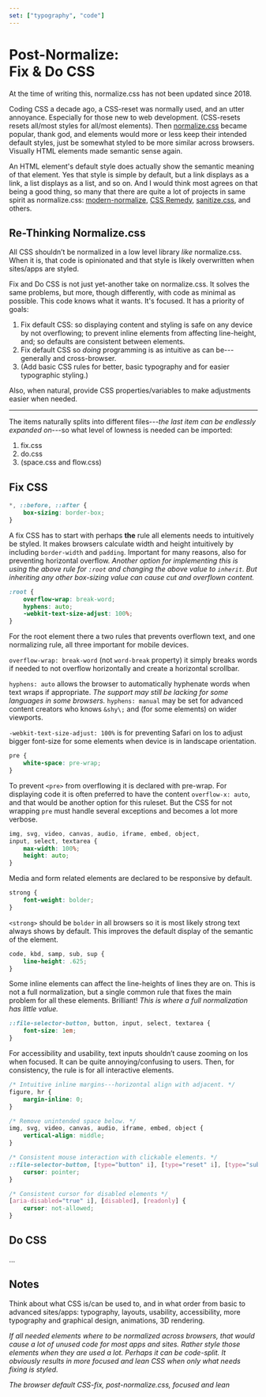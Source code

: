 ```yaml
---
set: ["typography", "code"]
---
```


# Post-Normalize:<br aria-hidden="true">Fix & Do CSS

<aside>

At the time of writing this, normalize.css has not been updated since 2018.

</aside>

Coding CSS a decade ago, a CSS-reset was normally used, and an utter annoyance. Especially for those new to web development. (CSS-resets resets all/most styles for all/most elements). Then [normalize.css][nc] became popular, thank god, and elements would more or less keep their intended default styles, just be somewhat styled to be more similar across browsers. Visually HTML elements made semantic sense again.

An HTML element's default style does actually show the semantic meaning of that element. Yes that style is simple by default, but a link displays as a link, a list displays as a list, and so on. And I would think most agrees on that being a good thing, so many that there are quite a lot of projects in same spirit as normalize.css: [modern-normalize][mn], [CSS Remedy][cr], [sanitize.css][sc], and others.

## Re-Thinking Normalize.css

All CSS shouldn’t be normalized in a low level library *like* normalize.css. When it is, that code is opinionated and that style is likely overwritten when sites/apps are styled.

Fix and Do CSS is not just yet-another take on normalize.css. It solves the same problems, but more, though differently, with code as minimal as possible. This code knows what it wants. It's focused. It has a priority of goals:

1. Fix default CSS: so displaying content and styling is safe on any device by not overflowing; to prevent inline elements from affecting line-height, and; so defaults are consistent between elements.
2. Fix default CSS so *doing* programming is as intuitive as can be---generally and cross-browser.
3. (Add basic CSS rules for better, basic typography and for easier typographic styling.)

Also, when natural, provide CSS properties/variables to make adjustments easier when needed.

---

The items naturally splits into different files---*the last item can be endlessly expanded on*---so what level of lowness is needed can be imported:

1. fix.css
2. do.css
3. (space.css and flow.css)

## Fix CSS

```css
*, ::before, ::after {
	box-sizing: border-box;
}
```

A fix CSS has to start with perhaps **the** rule all elements needs to intuitively be styled. It makes browsers calculate width and height intuitively by including `border-width` and `padding`. Important for many reasons, also for preventing horizontal overflow. *Another option for implementing this is using the above rule for `:root` and changing the above value to `inherit`. But inheriting any other box-sizing value can cause cut and overflown content.*

```css
:root {
	overflow-wrap: break-word;
	hyphens: auto;
	-webkit-text-size-adjust: 100%;
}
```

For the root element there a two rules that prevents overflown text, and one normalizing rule, all three important for mobile devices.

`overflow-wrap: break-word` (not  `word-break` property) it simply breaks words if needed to not overflow horizontally and create a horizontal scrollbar.

`hyphens: auto` allows the browser to automatically hyphenate words when text wraps if appropriate. *The support may still be lacking for some languages in some browsers.* `hyphens: manual` may be set for advanced content creators who knows `&shy\;` and (for some elements) on wider viewports.

`-webkit-text-size-adjust: 100%` is for preventing Safari on Ios to adjust bigger font-size for some elements when device is in landscape orientation.

```css
pre {
	white-space: pre-wrap;
}
```

To prevent `<pre>` from overflowing it is declared with pre-wrap. For displaying code it is often preferred to have the content `overflow-x: auto`, and that would be another option for this ruleset. But the CSS for not wrapping `pre` must handle several exceptions and becomes a lot more verbose.

```css
img, svg, video, canvas, audio, iframe, embed, object,
input, select, textarea {
	max-width: 100%;
	height: auto;
}
```

Media and form related elements are declared to be responsive by default.

```css
strong {
	font-weight: bolder;
}
```

`<strong>`  should be `bolder` in all browsers so it is most likely strong text always shows by default. This improves the default display of the semantic of the element.

```css
code, kbd, samp, sub, sup {
	line-height: .625;
}
```

Some inline elements can affect the line-heights of lines they are on. This is not a full normalization, but a single common rule that fixes the main problem for all these elements. Brilliant! *This is where a full normalization has little value.*

```css
::file-selector-button, button, input, select, textarea {
	font-size: 1em;
}
```

For accessibility and usability, text inputs shouldn’t cause zooming on Ios when focused. It can be quite annoying/confusing to users. Then, for consistency, the rule is for all interactive elements.

```css
/* Intuitive inline margins---horizontal align with adjacent. */
figure, hr {
	margin-inline: 0;
}
```

```css
/* Remove unintended space below. */
img, svg, video, canvas, audio, iframe, embed, object {
	vertical-align: middle;
}
```

```css
/* Consistent mouse interaction with clickable elements. */
::file-selector-button, [type="button" i], [type="reset" i], [type="submit" i], button, select, summary {
	cursor: pointer;
}

/* Consistent cursor for disabled elements */
[aria-disabled="true" i], [disabled], [readonly] {
	cursor: not-allowed;
}
```

## Do CSS
…

## Notes

Think about what CSS is/can be used to, and in what order from basic to advanced sites/apps: typography, layouts, usability, accessibility, more typography and graphical design, animations, 3D rendering.

*If all needed elements where to be normalized across browsers, that would cause a lot of unused code for most apps and sites. Rather style those elements when they are used a lot. Perhaps it can be code-split. It obviously results in more focused and lean CSS when only what needs fixing is styled.*

*The browser default CSS-fix, post-normalize.css, focused and lean*


[amcr]: https://piccalil.li/blog/a-modern-css-reset/
[cc]: https://cube.fyi/
[cr]: https://github.com/jensimmons/cssremedy
[mn]: https://github.com/sindresorhus/modern-normalize
[ms]: https://some.makeup/style
[nc]: https://github.com/necolas/normalize.css/
[op]: https://open-props.style/
[sc]: https://github.com/csstools/sanitize.css
